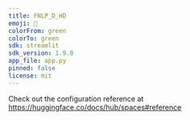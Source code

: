 ```yaml
---
title: FNLP_D_HD
emoji: 🐢
colorFrom: green
colorTo: green
sdk: streamlit
sdk_version: 1.9.0
app_file: app.py
pinned: false
license: mit
---
```


Check out the configuration reference at https://huggingface.co/docs/hub/spaces#reference
